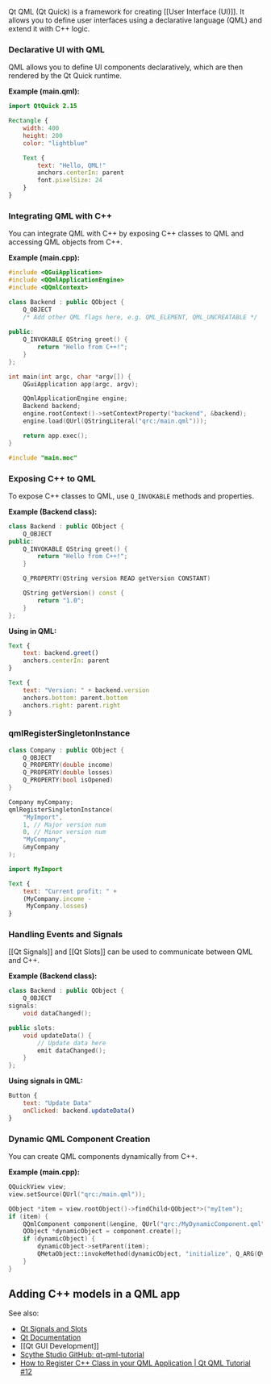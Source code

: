 Qt QML (Qt Quick) is a framework for creating [[User Interface (UI)]]. It allows you to define user interfaces using a declarative language (QML) and extend it with C++ logic.

### Declarative UI with QML

QML allows you to define UI components declaratively, which are then rendered by the Qt Quick runtime.

**Example (main.qml):**
```qml
import QtQuick 2.15

Rectangle {
    width: 400
    height: 200
    color: "lightblue"

    Text {
        text: "Hello, QML!"
        anchors.centerIn: parent
        font.pixelSize: 24
    }
}
```

### Integrating QML with C++

You can integrate QML with C++ by exposing C++ classes to QML and accessing QML objects from C++.

**Example (main.cpp):**
```cpp
#include <QGuiApplication>
#include <QQmlApplicationEngine>
#include <QQmlContext>

class Backend : public QObject {
    Q_OBJECT
    /* Add other QML flags here, e.g. QML_ELEMENT, QML_UNCREATABLE */
    
public:
    Q_INVOKABLE QString greet() {
        return "Hello from C++!";
    }
};

int main(int argc, char *argv[]) {
    QGuiApplication app(argc, argv);

    QQmlApplicationEngine engine;
    Backend backend;
    engine.rootContext()->setContextProperty("backend", &backend);
    engine.load(QUrl(QStringLiteral("qrc:/main.qml")));

    return app.exec();
}

#include "main.moc"
```

### Exposing C++ to QML

To expose C++ classes to QML, use `Q_INVOKABLE` methods and properties.

**Example (Backend class):**
```cpp
class Backend : public QObject {
    Q_OBJECT
public:
    Q_INVOKABLE QString greet() {
        return "Hello from C++!";
    }

    Q_PROPERTY(QString version READ getVersion CONSTANT)

    QString getVersion() const {
        return "1.0";
    }
};
```

**Using in QML:**
```qml
Text {
    text: backend.greet()
    anchors.centerIn: parent
}

Text {
    text: "Version: " + backend.version
    anchors.bottom: parent.bottom
    anchors.right: parent.right
}
```

### qmlRegisterSingletonInstance

```c++
class Company : public QObject {
	Q_OBJECT
	Q_PROPERTY(double income)
	Q_PROPERTY(double losses)
	Q_PROPERTY(bool isOpened)
}

Company myCompany;
qmlRegisterSingletonInstance(
	"MyImport",
	1, // Major version num
	0, // Minor version num
	"MyCompany",
	&myCompany
);
```

```qml
import MyImport

Text {
	text: "Current profit: " +
	(MyCompany.income -
	 MyCompany.losses)
}
```

### Handling Events and Signals

[[Qt Signals]] and [[Qt Slots]] can be used to communicate between QML and C++.

**Example (Backend class):**
```cpp
class Backend : public QObject {
    Q_OBJECT
signals:
    void dataChanged();

public slots:
    void updateData() {
        // Update data here
        emit dataChanged();
    }
};
```

**Using signals in QML:**
```qml
Button {
    text: "Update Data"
    onClicked: backend.updateData()
}
```

### Dynamic QML Component Creation

You can create QML components dynamically from C++.

**Example (main.cpp):**
```cpp
QQuickView view;
view.setSource(QUrl("qrc:/main.qml"));

QObject *item = view.rootObject()->findChild<QObject*>("myItem");
if (item) {
    QQmlComponent component(&engine, QUrl("qrc:/MyDynamicComponent.qml"));
    QObject *dynamicObject = component.create();
    if (dynamicObject) {
        dynamicObject->setParent(item);
        QMetaObject::invokeMethod(dynamicObject, "initialize", Q_ARG(QVariant, QVariantList()));
    }
}
```

## Adding C++ models in a QML app




See also:
- [Qt Signals and Slots](https://doc.qt.io/qt-6/signalsandslots.html)
- [Qt Documentation](https://doc.qt.io/)
- [[Qt GUI Development]]
- [Scythe Studio GitHub: qt-qml-tutorial](https://github.com/scytheStudio/qt-qml-tutorial)
- [How to Register C++ Class in your QML Application | Qt QML Tutorial #12](https://www.youtube.com/watch?v=NrUK_ds1_t4)